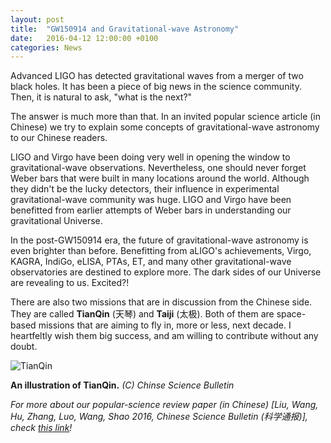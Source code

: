 ```yaml
---
layout: post
title:  "GW150914 and Gravitational-wave Astronomy"
date:   2016-04-12 12:00:00 +0100
categories: News
---
```


Advanced LIGO has detected gravitational waves from a merger of two black holes. It has been a piece of big news in the science community. Then, it is natural to ask, "what is the next?"

The answer is much more than that. In an invited popular science article (in Chinese) we try to explain some concepts of gravitational-wave astronomy to our Chinese readers.

LIGO and Virgo have been doing very well in opening the window to gravitational-wave observations. Nevertheless, one should never forget Weber bars that were built in many locations around the world. Although they didn't be the lucky detectors, their influence in experimental gravitational-wave community was huge. LIGO and Virgo have been benefitted from earlier attempts of Weber bars in understanding our gravitational Universe.

In the post-GW150914 era, the future of gravitational-wave astronomy is even brighter than before. Benefitting from aLIGO's achievements, Virgo, KAGRA, IndiGo, eLISA, PTAs, ET, and many other gravitational-wave observatories are destined to explore more. The dark sides of our Universe are revealing to us. Excited?!

There are also two missions that are in discussion from the Chinese side. They are called **TianQin** (天琴) and **Taiji** (太极). Both of them are space-based missions that are aiming to fly in, more or less, next decade. I heartfeltly wish them big success, and am willing to contribute without any doubt.

![TianQin](http://engine.scichina.com/cfs/files/images/nw47uCKntsmPGMCva "TianQin_Taiji")

**An illustration of TianQin.** *(C) Chinse Science Bulletin*

*For more about our popular-science review paper (in Chinese) [Liu, Wang, Hu, Zhang, Luo, Wang, Shao 2016, Chinese Science Bulletin (科学通报)], check [this link](http://dx.doi.org/10.1360/N972016-00429)!*
